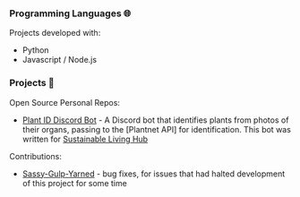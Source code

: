 ### Programming Languages 🌐

Projects developed with:
- Python
- Javascript / Node.js



### Projects 🔭

Open Source Personal Repos:
- [Plant ID Discord Bot](https://github.com/TheRealOwenRees/plantID_discordbot) - A Discord bot that identifies plants from photos of their organs, passing to the [Plantnet API] for identification. This bot was written for [Sustainable Living Hub](https://discord.com/invite/gQU5yWg)

Contributions:
- [Sassy-Gulp-Yarned](https://github.com/LordFren/Sassy-Gulp-Yarned) - bug fixes, for issues that had halted development of this project for some time

<!--
**TheRealOwenRees/therealowenrees** is a ✨ _special_ ✨ repository because its `README.md` (this file) appears on your GitHub profile.

Here are some ideas to get you started:

- 🔭 I’m currently working on ...
- 🌱 I’m currently learning ...
- 👯 I’m looking to collaborate on ...
- 🤔 I’m looking for help with ...
- 💬 Ask me about ...
- 📫 How to reach me: ...
- 😄 Pronouns: ...
- ⚡ Fun fact: ...
-->
